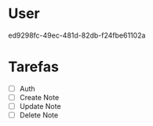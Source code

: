 # User

ed9298fc-49ec-481d-82db-f24fbe61102a


# Tarefas
- [ ] Auth
- [ ] Create Note
- [ ] Update Note
- [ ] Delete Note
